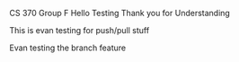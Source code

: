 CS 370 Group F
Hello
Testing 
Thank you for Understanding

This is evan testing for push/pull stuff

Evan testing the branch feature